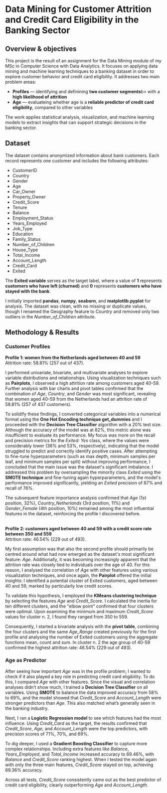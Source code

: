 # Data Mining for Customer Attrition and Credit Card Eligibility in the Banking Sector

## Overview & objectives

This project is the result of an assignment for the Data Mining module of my MSc in Computer Science with Data Analytics. It focuses on applying data mining and machine learning techniques to a banking dataset in order to explore customer behavior and credit card eligibility. It addresses two main problem areas:
<ul><li><b>Profiles</b> — identifying and definining <b>two customer segments</b>b> with a <b>high likelihood of attrition</b></li>
<li><b>Age</b> — evaluateing whether age is a <b>reliable predictor of credit card eligibility</b>, compared to other variables</li></ul>

The work applies statistical analysis, visualization, and machine learning models to extract insights that can support strategic decisions in the banking sector.

## Dataset

The dataset contains anonymized information about bank customers. Each record represents one customer and includes the following attributes:
<ul>
  <li>CustomerID</li>
  <li>Country</li>
  <li>Gender</li>
  <li>Age</li>
  <li>Car_Owner</li>
  <li>Property_Owner</li>
  <li>Credit_Score</li>
  <li>Tenure</li>
  <li>Balance</li>
  <li>Employment_Status</li>
  <li>Years_Employed</li>
  <li>Job_Type</li>
  <li>Education</li>
  <li>Family_Status</li>
  <li>Number_of_Children</li>
  <li>House_Type</li>
  <li>Total_Income</li>
  <li>Account_Length</li>
  <li>Credit_Card</li>
  <li>Exited</li>
</ul>

The <b>Exited variable</b> serves as the target label, where a value of <b>1</b> represents <b>customers who have left (churned)</b> and <b>0</b> represents <b>customers who have stayed with the bank</b>.

I initially imported <b>pandas</b>, <b>numpy</b>, <b>seaborn</b>, and <b>matplotlib.pyplot</b> for analysis. The dataset was clean, with no missing or duplicate values, though I renamed the Geography feature to Country and removed only two outliers in the <i>Number_of_Children</i> attribute.

## Methodology & Results

### Customer Profiles

<b>Profile 1: women from the Netherlands aged between 40 and 59</b><br>
Attrition rate: 58.81% (257 out of 437).

I performed univariate, bivariate, and multivariate analyses to explore variable distributions and relationships. Using visualization techniques such as <b>Pairplots</b>, I observed a high attrition rate among customers aged 40–59. Further analysis with bar charts and pivot tables confirmed that the combination of <i>Age</i>, <i>Country</i>, and <i>Gender</i> was most significant, revealing that women aged 40–59 from the Netherlands had an attrition rate of 58.81% (257 of 437 customers).

To solidify these findings, I converted categorical variables into a numerical format using the <b>One Hot Encoding technique get_dummies</b> and I proceeded with the <b>Decision Tree Classifier</b> algorithm with a 20% test size.  Although the accuracy of the model was at 82%, this metric alone was insufficient to evaluate its performance. My focus was more on the recall and precision metrics for the <i>Exited: Yes</i> class, where the values were considerably lower (36% and 53%, respectively), indicating that the model struggled to predict and correctly identify positive cases. After attempting to fine-tune hyperparameters (such as max depth, minimum samples per leaf, and minimum samples per split) without improving performance, I concluded that the main issue was the dataset's significant imbalance. I addressed this problem by oversampling the minority class <i>Exited</i> using the <b>SMOTE technique</b> and fine-tuning again hyperparameters, and the model's performance improved significantly, yielding an <i>Exited</i> precision of 87% and recall of 76%. 

The subsequent feature importance analysis confirmed that <i>Age</i> (1st position, 32%), <i>Country_Netherlands</i> (3rd position, 11%) and <i>Gender_Female</i> (4th position, 10%) remained among the most influential features in the dataset, reinforcing the profile I discovered before.
<br><br>

<b>Profile 2: customers aged between 40 and 59 with a credit score rate between 350 and 559</b><br> 
Attrition rate: 46.54% (229 out of 493).

My first assumption was that also the second profile should primarily be centred around what had now emerged as the dataset's most significant feature: <i>Age</i>. Additionally, it was becoming increasingly apparent that the attrition rate was closely tied to individuals over the age of 40. For this reason, I analysed the correlation of <i>Age</i> with other features using various visualization techniques, and once again, the <b>Pairplot</b> offered the initial insights: I identified a potential cluster of Exited customers, aged between 40 and 59, marked by particularly low credit scores. 

To validate this hypothesis, I employed the <b>KMeans clustering technique</b> by selecting the features <i>Age</i> and <i>Credit_Score</i>. I calculated the inertia for ten different clusters, and the "elbow point" confirmed that four clusters were optimal. Upon examining the minimum and maximum <i>Credit_Score</i> values for cluster n. 2, I found they ranged from 350 to 559.

Consequently, I started a bivariate analysis with the <b>pivot table</b>, combining the four clusters and the same <i>Age_Range</i> created previously for the first profile and analysing the number of Exited customers using the aggregate functions mean, count and sum. In cluster n. 2 the age group of 40-59 confirmed the highest attrition rate: 46.54% (229 out of 493).

### Age as Predictor

After seeing how important <i>Age</i> was in the profile problem, I wanted to check if it also played a key role in predicting credit card eligibility. To do this, I compared <i>Age</i> with other features. Since the visual and correlation analyses didn’t show much, I trained a <b>Decision Tree Classifier</b> on all variables. Using <b>SMOTE</b> to balance the data improved accuracy from 58% to 69%, and the model showed that <i>Credit_Score</i> and <i>Account_Length</i> were stronger predictors than <i>Age</i>. This also matched what’s generally seen in the banking industry.

Next, I ran a <b>Logistic Regression model</b> to see which features had the most influence. Using <i>Credit_Card</i> as the target, the results confirmed that <i>Credit_Score</i>, <i>Age</i>, and <i>Account_Length</i> were the top predictors, with precision scores of 71%, 70%, and 69%.

To dig deeper, I used a <b>Gradient Boosting Classifier</b> to capture more complex relationships. Including extra features like <i>Balance</i>, <i>Years_Employed</i>, and <i>Total_Income</i> increased accuracy to 69.46%, with <i>Balance</i> and <i>Credit_Score</i> ranking highest. When I tested the model again with only the three main features, <i>Credit_Score</i> stayed on top, achieving 69.36% accuracy.

Across all tests, <i>Credit_Score</i> consistently came out as the best predictor of credit card eligibility, clearly outperforming <i>Age</i> and <i>Account_Length</i>.
